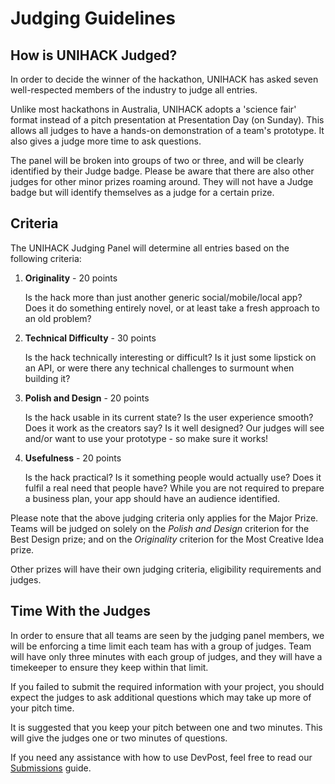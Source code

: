 # Judging Guidelines

## How is UNIHACK Judged?

In order to decide the winner of the hackathon, UNIHACK has asked seven
well-respected members of the industry to judge all entries.

Unlike most hackathons in Australia, UNIHACK adopts a 'science fair' format
instead of a pitch presentation at Presentation Day (on Sunday). This allows
all judges to have a hands-on demonstration of a team's prototype. It also
gives a judge more time to ask questions.

The panel will be broken into groups of two or three, and will be clearly
identified by their Judge badge. Please be aware that there are also other
judges for other minor prizes roaming around. They will not have a Judge badge
but will identify themselves as a judge for a certain prize.

## Criteria

The UNIHACK Judging Panel will determine all entries based on the following criteria:

1.	**Originality** - 20 points

    Is the hack more than just another generic social/mobile/local app?
    Does it do something entirely novel, or at least take a fresh approach to an
    old problem?

2.	**Technical Difficulty** - 30 points

    Is the hack technically interesting or difficult? Is it just some lipstick
    on an API, or were there any technical challenges to surmount when building
    it?

3.	**Polish and Design** - 20 points

    Is the hack usable in its current state? Is the user experience smooth? Does
    it work as the creators say? Is it well designed? Our judges will see and/or
    want to use your prototype - so make sure it works!

4.	**Usefulness** - 20 points

    Is the hack practical? Is it something people would actually use? Does it
    fulfil a real need that people have? While you are not required to prepare a
    business plan, your app should have an audience identified.

Please note that the above judging criteria only applies for the Major Prize.
Teams will be judged on solely on the *Polish and Design* criterion for the Best
Design prize; and on the *Originality* criterion for the Most Creative Idea
prize.

Other prizes will have their own judging criteria, eligibility requirements and
judges.


## Time With the Judges

In order to ensure that all teams are seen by the judging panel members, we
will be enforcing a time limit each team has with a group of judges. Team will
have only three minutes with each group of judges, and they will have a
timekeeper to ensure they keep within that limit.

If you failed to submit the required information with your project, you should
expect the judges to ask additional questions which may take up more of your
pitch time.

It is suggested that you keep your pitch between one and two minutes.
This will give the judges one or two minutes of questions.

If you need any assistance with how to use DevPost, feel free to read our
[Submissions](submission.md) guide.

